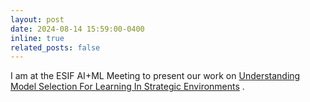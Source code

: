 ```yaml
---
layout: post
date: 2024-08-14 15:59:00-0400
inline: true
related_posts: false
---
```


I am at the ESIF AI+ML Meeting to present our work on <a href="https://arxiv.org/abs/2402.07588">Understanding Model Selection For Learning In Strategic Environments</a>  .
